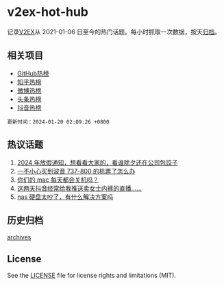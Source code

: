 # v2ex-hot-hub

 记录[V2EX](https://www.v2ex.com/)从 2021-01-06 日至今的热门话题。每小时抓取一次数据，按天[归档](archives)。
 
 ## 相关项目

- [GitHub热榜](https://github.com/lonnyzhang423/github-hot-hub)
- [知乎热榜](https://github.com/lonnyzhang423/zhihu-hot-hub)
- [微博热榜](https://github.com/lonnyzhang423/weibo-hot-hub)
- [头条热榜](https://github.com/lonnyzhang423/toutiao-hot-hub)
- [抖音热榜](https://github.com/lonnyzhang423/douyin-hot-hub)


 `更新时间：2024-01-20 02:09:26 +0800`

## 热议话题

1. [2024 年放假通知，想看看大家的，看谁除夕还在公司包饺子](https://www.v2ex.com/t/1009871)
1. [一不小心买到波音 737-800 的机票了怎么办](https://www.v2ex.com/t/1009892)
1. [你们的 mac 每天都会关机吗？](https://www.v2ex.com/t/1009956)
1. [这两天抖音经常给我推送卖女士内裤的直播……](https://www.v2ex.com/t/1009894)
1. [nas 硬盘太吵了，有什么解决方案吗](https://www.v2ex.com/t/1009959)

## 历史归档

[archives](archives)

## License

See the [LICENSE](LICENSE) file for license rights and limitations (MIT).
